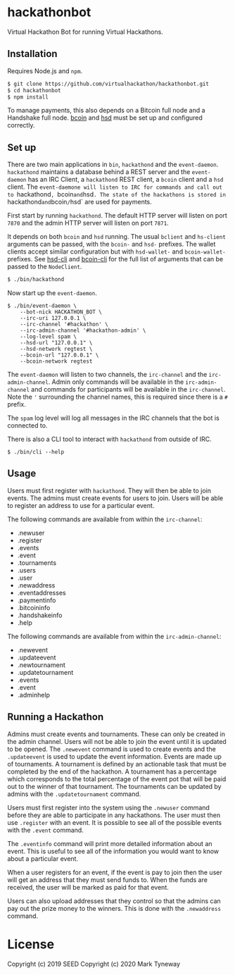 # hackathonbot

Virtual Hackathon Bot for running Virtual Hackathons.

## Installation

Requires Node.js and `npm`.

```bash
$ git clone https://github.com/virtualhackathon/hackathonbot.git
$ cd hackathonbot
$ npm install
```

To manage payments, this also depends on a Bitcoin full node and
a Handshake full node. [bcoin](https://github.com/bcoin-org/bcoin)
and [hsd](https://github.com/handshake-org/hsd) must be set up
and configured correctly.

## Set up

There are two main applications in `bin`, `hackathond` and the
`event-daemon`. `hackathond` maintains a database behind a REST
server and the `event-daemon` has an IRC Client, a `hackathond`
REST client, a `bcoin` client and a `hsd` client. The `event-daemone
will listen to IRC for commands and call out to `hackathond`, `bcoin`
and `hsd`. The state of the hackathons is stored in `hackathond`
and `bcoin`/`hsd` are used for payments.

First start by running `hackathond`. The default HTTP server will
listen on port `7870` and the admin HTTP server will listen on port
`7871`.

It depends on both `bcoin` and `hsd` running. The usual `bclient`
and `hs-client` arguments can be passed, with the `bcoin-` and
`hsd-` prefixes. The wallet clients accept similar configuration
but with `hsd-wallet-` and `bcoin-wallet-` prefixes. See
[hsd-cli](https://github.com/handshake-org/hs-client/blob/master/bin/hsd-cli)
and [bcoin-cli](https://github.com/bcoin-org/bclient/blob/master/bin/bcoin-cli)
for the full list of arguments that can be passed to the `NodeClient`.

```bash
$ ./bin/hackathond
```

Now start up the `event-daemon`.

```
$ ./bin/event-daemon \
    --bot-nick HACKATHON_BOT \
    --irc-uri 127.0.0.1 \
    --irc-channel '#hackathon' \
    --irc-admin-channel '#hackathon-admin' \
    --log-level spam \
    --hsd-url "127.0.0.1" \
    --hsd-network regtest \
    --bcoin-url "127.0.0.1" \
    --bcoin-network regtest
```

The `event-daemon` will listen to two channels, the `irc-channel`
and the `irc-admin-channel`. Admin only commands will be available
in the `irc-admin-channel` and commands for participants will
be available in the `irc-channel`. Note the `'` surrounding the
channel names, this is required since there is a `#` prefix.

The `spam` log level will log all messages in the IRC channels
that the bot is connected to.

There is also a CLI tool to interact with `hackathond` from
outside of IRC.

```
$ ./bin/cli --help
```

## Usage

Users must first register with `hackathond`. They will then be able
to join events. The admins must create events for users to join.
Users will be able to register an address to use for a particular
event.

The following commands are available from within the `irc-channel`:

- .newuser
- .register
- .events
- .event
- .tournaments
- .users
- .user
- .newaddress
- .eventaddresses
- .paymentinfo
- .bitcoininfo
- .handshakeinfo
- .help

The following commands are available from within the `irc-admin-channel`:

- .newevent
- .updateevent
- .newtournament
- .updatetournament
- .events
- .event
- .adminhelp

## Running a Hackathon

Admins must create events and tournaments. These can only be created
in the admin channel. Users will not be able to join the event until
it is updated to be opened. The `.newevent` command is used to create
events and the `.updateevent` is used to update the event information.
Events are made up of tournaments. A tournament is defined by an actionable
task that must be completed by the end of the hackathon. A tournament
has a percentage which corresponds to the total percentage of the event
pot that will be paid out to the winner of that tournament. The tournaments
can be updated by admins with the `.updatetournament` command.

Users must first register into the system using the `.newuser` command
before they are able to participate in any hackathons. The user must
then use `.register` with an event. It is possible to see all of the
possible events with the `.event` command.

The `.eventinfo` command will print more detailed information about
an event. This is useful to see all of the information you would want
to know about a particular event.

When a user registers for an event, if the event is pay to join then the
user will get an address that they must send funds to. When the funds
are received, the user will be marked as paid for that event.

Users can also upload addresses that they control so that the admins
can pay out the prize money to the winners. This is done with the
`.newaddress` command.

# License
Copyright (c) 2019 SEED
Copyright (c) 2020 Mark Tyneway

